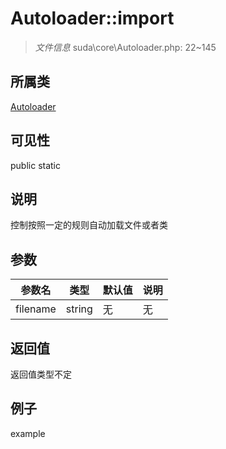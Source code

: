 # Autoloader::import

> *文件信息* suda\core\Autoloader.php: 22~145
## 所属类 

[Autoloader](../Autoloader.md)

## 可见性

  public  static
## 说明

控制按照一定的规则自动加载文件或者类

## 参数

| 参数名 | 类型 | 默认值 | 说明 |
|--------|-----|-------|-------|
| filename |  string | 无 | 无 |

## 返回值
返回值类型不定

## 例子

example